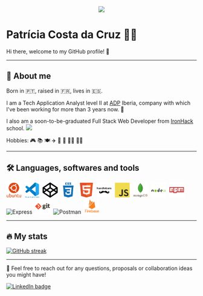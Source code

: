 <div align="center">
  <img src="https://media.giphy.com/media/v1.Y2lkPTc5MGI3NjExMjQyZGUwOWEwZjI2OGE3NTM2Yzk3YjBjZmU2YWYxMzhjMzUzOTNmZSZjdD1n/MYI6NK4JOGpOzOriEg/giphy.gif" width="500"/>
</div>

# Patrícia Costa da Cruz :woman_technologist: <img src="https://komarev.com/ghpvc/?username=patriciacostadacruz&style=flat-square&color=blue" alt=""/>

Hi there, welcome to my GitHub profile! :wave:

<hr>

## :space_invader: About me

Born in :portugal:, raised in :fr:, lives in :es:.

 I am a Tech Application Analyst level II at [ADP](https://www.adp.com/) Iberia, company with which I've been working for more than 3 years now. :telescope:
 
 I also am a soon-to-be-graduated Full Stack Web Developer from [IronHack](https://www.ironhack.com/en) school. <img src="https://media.giphy.com/media/WUlplcMpOCEmTGBtBW/giphy.gif" width="30">
 
 Hobbies: :video_game: :books: :plate_with_cutlery: :airplane: :ping_pong: :musical_note: :woman_technologist:	:weight_lifting_woman:
 
 <hr>
 
 ## :hammer_and_wrench: Languages, softwares and tools
 
 <img src="https://github.com/devicons/devicon/blob/master/icons/ubuntu/ubuntu-plain-wordmark.svg" title="Ubuntu" alt="Ubuntu" width="40" height="40"/>&nbsp;
 <img src="https://github.com/devicons/devicon/blob/master/icons/vscode/vscode-original-wordmark.svg" title="VSCode" alt="VSCode" width="40" height="40"/>&nbsp;
 <img src="https://github.com/devicons/devicon/blob/master/icons/codepen/codepen-plain.svg" title="Codepen" alt="Codepen" width="40" height="40"/>&nbsp;
 <img src="https://github.com/devicons/devicon/blob/master/icons/css3/css3-plain-wordmark.svg"  title="CSS3" alt="CSS" width="40" height="40"/>&nbsp;
 <img src="https://github.com/devicons/devicon/blob/master/icons/html5/html5-original.svg" title="HTML5" alt="HTML" width="40" height="40"/>&nbsp;
 <img src="https://github.com/devicons/devicon/blob/master/icons/handlebars/handlebars-original-wordmark.svg" title="HBS" alt="HBS" width="40" height="40"/>&nbsp;
 <img src="https://github.com/devicons/devicon/blob/master/icons/javascript/javascript-original.svg" title="JavaScript" alt="JavaScript" width="40" height="40"/>&nbsp;
 <img src="https://github.com/devicons/devicon/blob/master/icons/mongodb/mongodb-original-wordmark.svg" title="Mongo" alt="Mongo" width="40" height="40"/>&nbsp;
 <img src="https://github.com/devicons/devicon/blob/master/icons/nodejs/nodejs-original-wordmark.svg" title="NodeJS" alt="NodeJS" width="40" height="40"/>&nbsp;
 <img src="https://github.com/devicons/devicon/blob/master/icons/npm/npm-original-wordmark.svg" title="NPM" alt="NPM" width="40" height="40"/>&nbsp;
 <img src="https://e7.pngegg.com/pngimages/247/558/png-clipart-node-js-javascript-express-js-npm-react-github-angle-text.png" title="Express" alt="Express" width="40" height="40"/>&nbsp;
 <img src="https://github.com/devicons/devicon/blob/master/icons/git/git-original-wordmark.svg" title="Git" alt="Git" width="40" height="40"/>&nbsp;
 <img src="https://www.svgrepo.com/download/354202/postman-icon.svg" title="Postman" alt="Postman" width="40" height="40"/>&nbsp;
 <img src="https://github.com/devicons/devicon/blob/master/icons/firebase/firebase-plain-wordmark.svg" title="Firebase" alt="Firebase" width="40" height="40"/>&nbsp;
 
 <hr>
 
 ## :fire: My stats
 
 [![GitHub streak](http://github-readme-streak-stats.herokuapp.com?user=patriciacostadacruz&theme=dark&background=000000)](https://git.io/streak-stats)
 
 <hr>
  
  :speech_balloon: Feel free to reach out for any questions, proposals or collaboration ideas you might have!
  
  <a href="www.linkedin.com/in/patricia-costa-da-cruz"><img src="https://img.shields.io/badge/LinkedIn-blue?logo=linkedin&logoColor=white&style=for-the-badge" alt="LinkedIn badge"/></a>
